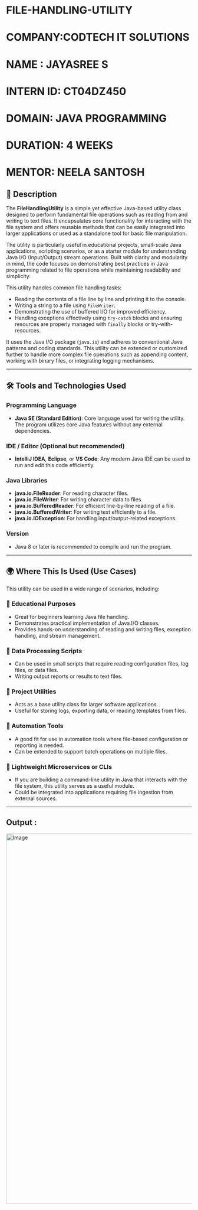 # FILE-HANDLING-UTILITY

# COMPANY:CODTECH IT SOLUTIONS

# NAME : JAYASREE S

# INTERN ID: CT04DZ450

# DOMAIN: JAVA PROGRAMMING

# DURATION: 4 WEEKS

# MENTOR: NEELA SANTOSH

## 📄 Description

The **FileHandlingUtility** is a simple yet effective Java-based utility class designed to perform fundamental file operations such as reading from and writing to text files. It encapsulates core functionality for interacting with the file system and offers reusable methods that can be easily integrated into larger applications or used as a standalone tool for basic file manipulation.

The utility is particularly useful in educational projects, small-scale Java applications, scripting scenarios, or as a starter module for understanding Java I/O (Input/Output) stream operations. Built with clarity and modularity in mind, the code focuses on demonstrating best practices in Java programming related to file operations while maintaining readability and simplicity.

This utility handles common file handling tasks:
- Reading the contents of a file line by line and printing it to the console.
- Writing a string to a file using `FileWriter`.
- Demonstrating the use of buffered I/O for improved efficiency.
- Handling exceptions effectively using `try-catch` blocks and ensuring resources are properly managed with `finally` blocks or try-with-resources.

It uses the Java I/O package (`java.io`) and adheres to conventional Java patterns and coding standards. This utility can be extended or customized further to handle more complex file operations such as appending content, working with binary files, or integrating logging mechanisms.

---

## 🛠️ Tools and Technologies Used

### Programming Language
- **Java SE (Standard Edition)**: Core language used for writing the utility. The program utilizes core Java features without any external dependencies.

### IDE / Editor (Optional but recommended)
- **IntelliJ IDEA**, **Eclipse**, or **VS Code**: Any modern Java IDE can be used to run and edit this code efficiently.

### Java Libraries
- **java.io.FileReader**: For reading character files.
- **java.io.FileWriter**: For writing character data to files.
- **java.io.BufferedReader**: For efficient line-by-line reading of a file.
- **java.io.BufferedWriter**: For writing text efficiently to a file.
- **java.io.IOException**: For handling input/output-related exceptions.

### Version
- Java 8 or later is recommended to compile and run the program.

---

## 🌍 Where This Is Used (Use Cases)

This utility can be used in a wide range of scenarios, including:

### 🔹 Educational Purposes
- Great for beginners learning Java file handling.
- Demonstrates practical implementation of Java I/O classes.
- Provides hands-on understanding of reading and writing files, exception handling, and stream management.

### 🔹 Data Processing Scripts
- Can be used in small scripts that require reading configuration files, log files, or data files.
- Writing output reports or results to text files.

### 🔹 Project Utilities
- Acts as a base utility class for larger software applications.
- Useful for storing logs, exporting data, or reading templates from files.

### 🔹 Automation Tools
- A good fit for use in automation tools where file-based configuration or reporting is needed.
- Can be extended to support batch operations on multiple files.

### 🔹 Lightweight Microservices or CLIs
- If you are building a command-line utility in Java that interacts with the file system, this utility serves as a useful module.
- Could be integrated into applications requiring file ingestion from external sources.

---

## Output :

<img width="1900" height="1003" alt="Image" src="https://github.com/user-attachments/assets/16d573c1-816f-4050-9db0-bd2d5f45998f" />

